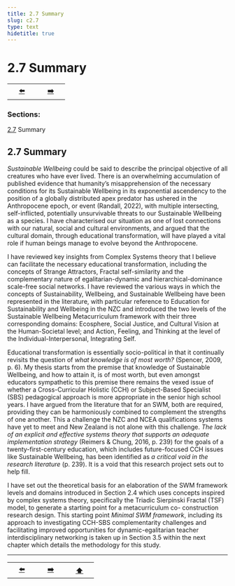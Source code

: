 ```yaml
---
title: 2.7 Summary
slug: c2.7
type: text
hidetitle: true
---
```


# 2.7 Summary <a id="2.7"></a>

<table><tr>
 <th scope="col" style="width: 50px;"><a href="/en/thesis/c2.6/#2.6">⬅️</a></th>
 <th scope="col" style="width: 50px;"><a href="/en/thesis/c3/#3">➡️</a></th>
</tr></table>

### Sections:

[2.7](/en/thesis/c2.7/#2.7) Summary
 
## 2.7 Summary

*Sustainable Wellbeing* could be said to describe the principal objective of all creatures who have ever 
lived. There is an overwhelming accumulation of published evidence that humanity’s misapprehension 
of the necessary conditions for its Sustainable Wellbeing in its exponential ascendency to the position 
of a globally distributed apex predator has ushered in the Anthropocene epoch, or event (Randall, 
2022), with multiple intersecting, self-inflicted, potentially unsurvivable threats to our Sustainable 
Wellbeing as a species. I have characterised our situation as one of lost connections with our natural, 
social and cultural environments, and argued that the cultural domain, through educational 
transformation, will have played a vital role if human beings manage to evolve beyond the 
Anthropocene. 

I have reviewed key insights from Complex Systems theory that I believe can facilitate the necessary 
educational transformation, including the concepts of Strange Attractors, Fractal self-similarity and 
the complementary nature of egalitarian-dynamic and hierarchical-dominance scale-free social 
networks. I have reviewed the various ways in which the concepts of Sustainability, Wellbeing, and 
Sustainable Wellbeing have been represented in the literature, with particular reference to Education 
for Sustainability and Wellbeing in the NZC and introduced the two levels of the Sustainable Wellbeing 
Metacurriculum framework with their three corresponding domains: Ecosphere, Social Justice, and 
Cultural Vision at the Human-Societal level; and Action, Feeling, and Thinking at the level of the 
Individual-Interpersonal, Integrating Self. 

Educational transformation is essentially socio-political in that it continually revisits the question of 
*what knowledge is of most worth?* (Spencer, 2009, p. 6). My thesis starts from the premise that 
knowledge of Sustainable Wellbeing, and how to attain it, is of most worth, but even amongst 
educators sympathetic to this premise there remains the vexed issue of whether a Cross-Curricular 
Holistic (CCH) or Subject-Based Specialist (SBS) pedagogical approach is more appropriate in the senior 
high school years. I have argued from the literature that for an SWM, both are required, providing 
they can be harmoniously combined to complement the strengths of one another. This a challenge 
the NZC and NCEA qualifications systems have yet to meet and New Zealand is not alone with this 
challenge. *The lack of an explicit and effective systems theory that supports an adequate implementation strategy* 
(Reimers & Chung, 2016, p. 239) for the goals of a twenty-first-century 
education, which includes future-focused CCH issues like Sustainable Wellbeing, has been identified 
as *a critical void in the research literature* (p. 239). It is a void that this research project sets out to 
help fill. 

I have set out the theoretical basis for an elaboration of the SWM framework levels and domains 
introduced in Section 2.4 which uses concepts inspired by complex systems theory, specifically the 
Triadic Sierpinski Fractal (TSF) model, to generate a starting point for a metacurriculum co-
construction research design. This starting point *Minimal SWM framework*, including its approach to 
investigating CCH-SBS complementarity challenges and facilitating improved opportunities for 
dynamic-egalitarian teacher interdisciplinary networking is taken up in Section 3.5 within the next 
chapter which details the methodology for this study. 


<hr>
<table><tr>
 <th scope="col" style="width: 50px;"><a href="/en/thesis/c2.6/#2.6">⬅️</a></th>
 <th scope="col" style="width: 50px;"><a href="/en/thesis/c3/#3">➡️</a></th>
 <th scope="col" style="width: 50px;"><a href="/en/thesis/c2.7/#2.7">⬆️</a></th>   
</tr></table>
